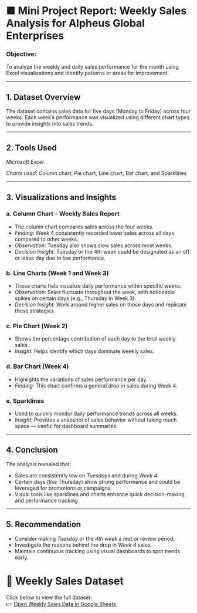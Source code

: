 # ■ Mini Project Report: Weekly Sales Analysis for Alpheus Global Enterprises

### Objective:
To analyze the weekly and daily sales performance for the month using Excel visualizations and identify patterns or areas for improvement.

---

## 1. Dataset Overview
The dataset contains sales data for five days (Monday to Friday) across four weeks. Each week’s performance was visualized using different chart types to provide insights into sales trends.

---

## 2. Tools Used
*Microsoft Excel*

*Charts used:* Column chart, Pie chart, Line chart, Bar chart, and Sparklines

---

## 3. Visualizations and Insights

### a. Column Chart – Weekly Sales Report
- The column chart compares sales across the four weeks.  
- *Finding:* Week 4 consistently recorded lower sales across all days compared to other weeks.  
- *Observation:* Tuesday also shows slow sales across most weeks.  
- *Decision Insight:* Tuesday or the 4th week could be designated as an off or leave day due to low performance.  

### b. Line Charts (Week 1 and Week 3)
- These charts help visualize daily performance within specific weeks.  
- *Observation:* Sales fluctuate throughout the week, with noticeable spikes on certain days (e.g., Thursday in Week 3).  
- *Decision Insight:* Work around higher sales on those days and replicate those strategies.  

### c. Pie Chart (Week 2)
- Shows the percentage contribution of each day to the total weekly sales.  
- *Insight:* Helps identify which days dominate weekly sales.  

### d. Bar Chart (Week 4)
- Highlights the variations of sales performance per day.  
- *Finding:* This chart confirms a general drop in sales during Week 4.  

### e. Sparklines
- Used to quickly monitor daily performance trends across all weeks.  
- *Insight:* Provides a snapshot of sales behavior without taking much space — useful for dashboard summaries.  

---

## 4. Conclusion
The analysis revealed that:
- Sales are consistently low on *Tuesdays* and during *Week 4*.  
- Certain days (like Thursday) show strong performance and could be leveraged for promotions or campaigns.  
- Visual tools like sparklines and charts enhance quick decision-making and performance tracking.  

---

## 5. Recommendation
- Consider making *Tuesday* or the *4th week* a rest or review period.  
- Investigate the reasons behind the drop in *Week 4* sales.  
- Maintain continuous tracking using visual dashboards to spot trends early.


# 📂 Weekly Sales Dataset

Click below to view the full dataset:  
👉 [Open Weekly Sales Data in Google Sheets](https://docs.google.com/spreadsheets/d/1AwgQH9HbgNxfXa7SQ7W5KHD3qocZFULa/edit?usp=sharing&ouid=110319758966133972017&rtpof=true&sd=true)
